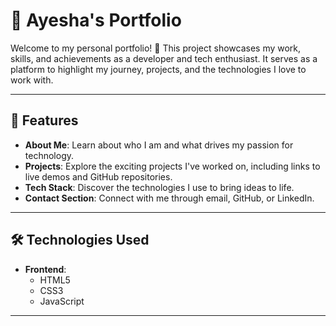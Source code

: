 # 💼 Ayesha's Portfolio  

Welcome to my personal portfolio! 🎉 This project showcases my work, skills, and achievements as a developer and tech enthusiast. It serves as a platform to highlight my journey, projects, and the technologies I love to work with.  

---

## 🌟 Features  
- **About Me**: Learn about who I am and what drives my passion for technology.  
- **Projects**: Explore the exciting projects I've worked on, including links to live demos and GitHub repositories.  
- **Tech Stack**: Discover the technologies I use to bring ideas to life.  
- **Contact Section**: Connect with me through email, GitHub, or LinkedIn.  

---

## 🛠️ Technologies Used  
- **Frontend**:  
  - HTML5  
  - CSS3  
  - JavaScript  
  
---

